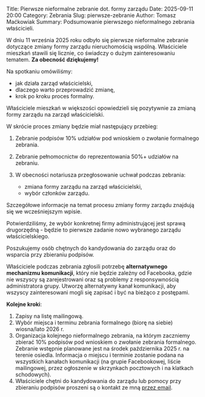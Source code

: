 Title: Pierwsze nieformalne zebranie dot. formy zarządu
Date: 2025-09-11 20:00
Category: Zebrania
Slug: pierwsze-zebranie
Author: Tomasz Maćkowiak
Summary: Podsumowanie pierwszego nieformalnego zebrania właścicieli.

W dniu 11 września 2025 roku odbyło się pierwsze nieformalne zebranie dotyczące zmiany formy zarządu nieruchomością wspólną. Właściciele mieszkań stawili się licznie, co świadczy o dużym zainteresowaniu tematem. **Za obecność dziękujemy!**

Na spotkaniu omówiliśmy:

* jak działa zarząd właścicielski,
* dlaczego warto przeprowadzić zmianę,
* krok po kroku proces formalny.

Właściciele mieszkań w większości opowiedzieli się pozytywnie za zmianą formy zarządu na zarząd właścicielski.

W skrócie proces zmiany będzie miał następujący przebieg:

1. Zebranie podpisów 10% udziałów pod wnioskiem o zwołanie formalnego zebrania.
2. Zebranie pełnomocnictw do reprezentowania 50%+ udziałów na zebraniu.
3. W obecności notariusza przegłosowanie uchwał podczas zebrania:

    * zmiana formy zarządu na zarząd właścicielski,
    * wybór członków zarządu.

Szczegółowe informacje na temat procesu zmiany formy zarządu znajdują się we wcześniejszym wpisie.

Potwierdziliśmy, że wybór konkretnej firmy administrującej jest sprawą drugorzędną - będzie to pierwsze zadanie nowo wybranego zarządu właścicielskiego.

Poszukujemy osób chętnych do kandydowania do zarządu oraz do wsparcia przy zbieraniu podpisów.

Właściciele podczas zebrania zgłosili potrzebę **alternatywnego mechanizmu komunikacji**, który nie będzie zależny od Facebooka, gdzie nie wszyscy są zarejestrowani oraz są problemy z responsywnością administratora grupy. Utworzę alternatywny kanał komunikacji, aby wszyscy zainteresowani mogli się zapisać i być na bieżąco z postępami.

**Kolejne kroki**:

1. Zapisy na listę mailingową.
1. Wybór miejsca i terminu zebrania formalnego (biorę na siebie) wiosna/lato 2026 r.
1. Organizacja kolejnego nieformalnego zebrania, na którym zaczniemy zbierać 10% podpisów pod wnioskiem o zwołanie zebrania formalnego. Zebranie wstępnie planowane jest na środek października 2025 r. na terenie osiedla. Informacja o miejscu i terminie zostanie podana na wszystkich kanałach komunikacji (na grupie Facebookowej, liście mailingowej,  przez ogłoszenie w skrzynkach pocztowych i na klatkach schodowych).
1. Właściciele chętni do kandydowania do zarządu lub pomocy przy zbieraniu podpisów proszeni są o kontakt ze mną [przez email](mailto:tomasz.mackowiak@lunedemalta.pl).
